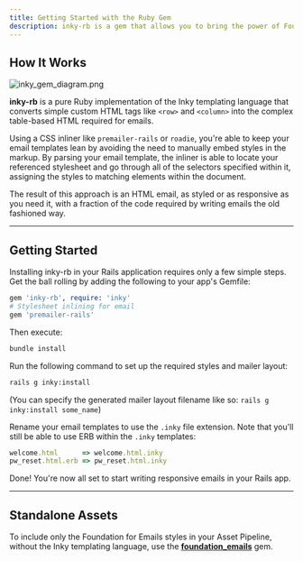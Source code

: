 ```yaml
---
title: Getting Started with the Ruby Gem
description: inky-rb is a gem that allows you to bring the power of Foundation for Emails into your Rails apps. It can be embedded into the Asset Pipeline, combining with a CSS inliner to let you generate awesomely responsive HTML emails that work across various clients.
---
```


## How It Works

![inky_gem_diagram.png](assets/img/inky_gem_diagram.png)

**inky-rb** is a pure Ruby implementation of the Inky templating language that converts simple custom HTML tags like `<row>` and `<column>` into the complex table-based HTML required for emails.

Using a CSS inliner like `premailer-rails` or `roadie`, you're able to keep your email templates lean by avoiding the need to manually embed styles in the markup. By parsing your email template, the inliner is able to locate your referenced stylesheet and go through all of the selectors specified within it, assigning the styles to matching elements within the document.

The result of this approach is an HTML email, as styled or as responsive as you need it, with a fraction of the code required by writing emails the old fashioned way.

---

## Getting Started

Installing inky-rb in your Rails application requires only a few simple steps. Get the ball rolling by adding the following to your app's Gemfile:

```ruby
gem 'inky-rb', require: 'inky'
# Stylesheet inlining for email
gem 'premailer-rails'
```

Then execute:

```bash
bundle install
```

Run the following command to set up the required styles and mailer layout:

```bash
rails g inky:install
```

(You can specify the generated mailer layout filename like so: `rails g inky:install some_name`)

Rename your email templates to use the `.inky` file extension. Note that you'll still be able to use ERB within the `.inky` templates:

```ruby
welcome.html      => welcome.html.inky
pw_reset.html.erb => pw_reset.html.inky
```

Done! You're now all set to start writing responsive emails in your Rails app.

---

## Standalone Assets

To include only the Foundation for Emails styles in your Asset Pipeline, without the Inky templating language, use the [**foundation_emails**](https://github.com/zurb/foundation-emails/#using-the-ruby-gem) gem.
